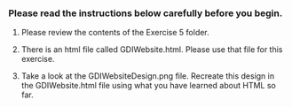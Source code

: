 ### Please read the instructions below carefully before you begin.

1. Please review the contents of the Exercise 5 folder.

2. There is an html file called GDIWebsite.html. Please use that file for this exercise.

3. Take a look at the GDIWebsiteDesign.png file. Recreate this design in the GDIWebsite.html file using what you have learned about HTML so far. 